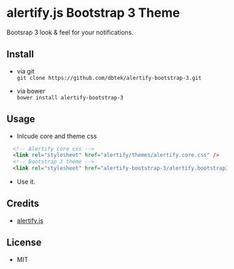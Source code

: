 alertify.js Bootstrap 3 Theme
=============================

Bootsrap 3 look & feel for your notifications.

## Install
- via git  
```git clone https://github.com/dbtek/alertify-bootstrap-3.git```

- via bower  
```bower install alertify-bootstrap-3```

## Usage
- Inlcude core and theme css  

```html
  <!-- Alertify core css -->
  <link rel="stylesheet" href="alertify/themes/alertify.core.css" />
  <!-- Bootstrap 3 theme -->
  <link rel="stylesheet" href="alertify-bootstrap-3/alertify.bootstrap3.css" />
```
- Use it.

## Credits
- [alertify.js](fabien-d.github.io/alertify.js/)

## License
- MIT
